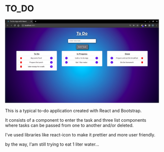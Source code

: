 # TO_DO

<img src="./src/image/image.jpg" alt="to-do image">

This is a typical to-do application created with React and Bootstrap. 

It consists of a component to enter the task and three list components where tasks can be passed from one to another and/or deleted.

I've used libraries like react-icon to make it prettier and more user friendly.

by the way, I'am still trying to eat 1 liter water...

